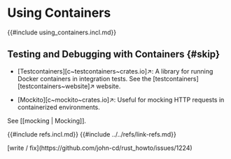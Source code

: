 # Using Containers

{{#include using_containers.incl.md}}

## Testing and Debugging with Containers {#skip}

- [Testcontainers][c~testcontainers~crates.io]↗: A library for running Docker containers in integration tests.
See the [testcontainers][testcontainers~website]↗ website.

- [Mockito][c~mockito~crates.io]↗: Useful for mocking HTTP requests in containerized environments.

See [[mocking | Mocking]].

{{#include refs.incl.md}}
{{#include ../../refs/link-refs.md}}

<div class="hidden">
[write / fix](https://github.com/john-cd/rust_howto/issues/1224)
</div>

